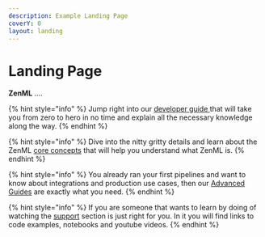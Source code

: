 ```yaml
---
description: Example Landing Page
coverY: 0
layout: landing
---
```


# Landing Page

**ZenML** ....

{% hint style="info" %}
Jump right into our [developer guide ](developer-guide/getting-started/)that will take you from zero to hero in no time and explain all the necessary knowledge along the way.
{% endhint %}

{% hint style="info" %}
Dive into the nitty gritty details and learn about the ZenML [core concepts](introduction/core-concepts.md) that will help you understand what ZenML is.
{% endhint %}

{% hint style="info" %}
You already ran your first pipelines and want to know about integrations and production use cases, then our [Advanced Guides](broken-reference) are exactly what you need.
{% endhint %}

{% hint style="info" %}
If you are someone that wants to learn by doing of watching the [support](broken-reference) section is just right for you. In it you will find links to code examples, notebooks and youtube videos.&#x20;
{% endhint %}

